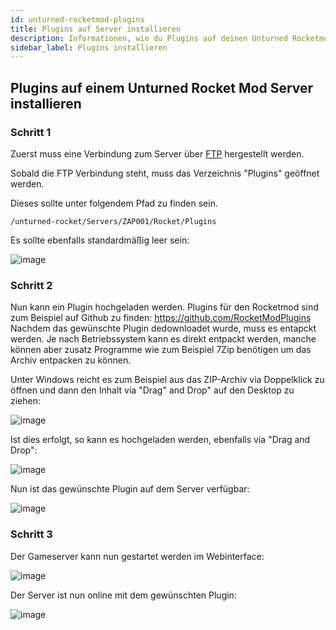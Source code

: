 ```yaml
---
id: unturned-rocketmod-plugins
title: Plugins auf Server installieren
description: Informationen, wie du Plugins auf deinen Unturned Rocketmod Server von ZAP-Hosting installieren kannst - ZAP-Hosting.com Dokumentation
sidebar_label: Plugins installieren
---
```


## Plugins auf einem Unturned Rocket Mod Server installieren

### Schritt 1
Zuerst muss eine Verbindung zum Server über [FTP](gameserver-ftpaccess.md) hergestellt werden.

Sobald die FTP Verbindung steht, muss das Verzeichnis "Plugins" geöffnet werden.

Dieses sollte unter folgendem Pfad zu finden sein. 
```
/unturned-rocket/Servers/ZAP001/Rocket/Plugins
```

Es sollte ebenfalls standardmäßig leer sein: 

![image](https://user-images.githubusercontent.com/26007280/189902800-7ad3c2be-2bfe-4dcb-bfc0-b0c3fbd50d30.png)

### Schritt 2

Nun kann ein Plugin hochgeladen werden. 
Plugins für den Rocketmod sind zum Beispiel auf Github zu finden: https://github.com/RocketModPlugins
Nachdem das gewünschte Plugin dedownloadet wurde, muss es entapckt werden. 
Je nach Betriebssystem kann es direkt entpackt werden, manche können aber zusatz Programme wie zum Beispiel 7Zip benötigen um das Archiv entpacken zu können.

Unter Windows reicht es zum Beispiel aus das ZIP-Archiv via Doppelklick zu öffnen und dann den Inhalt via "Drag" and Drop" auf den Desktop zu ziehen: 

![image](https://user-images.githubusercontent.com/26007280/189902825-54017271-c218-4cde-bc93-b02c57761d4f.png)

Ist dies erfolgt, so kann es hochgeladen werden, ebenfalls via "Drag and Drop":  

![image](https://user-images.githubusercontent.com/26007280/189902850-2062706d-ff58-40d5-95d7-0d32ed620164.png)

Nun ist das gewünschte Plugin auf dem Server verfügbar:

![image](https://user-images.githubusercontent.com/26007280/189902869-efb4618e-6421-4e26-aa6f-1c7bb4955994.png)

### Schritt 3

Der Gameserver kann nun gestartet werden im Webinterface: 

![image](https://user-images.githubusercontent.com/26007280/189902892-f7c4850b-53f6-4ab6-bb77-1948986fe2f5.png)

Der Server ist nun online mit dem gewünschten Plugin: 

![image](https://user-images.githubusercontent.com/13604413/159184018-6dbe42dc-6f7f-4dc5-ab7a-8308c76284ea.png)

